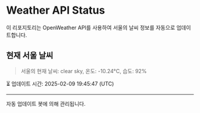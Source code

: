 
# Weather API Status

이 리포지토리는 OpenWeather API를 사용하여 서울의 날씨 정보를 자동으로 업데이트합니다.

## 현재 서울 날씨
> 서울의 현재 날씨: clear sky, 온도: -10.24°C, 습도: 92%

⏳ 업데이트 시간: 2025-02-09 19:45:47 (UTC)

---
자동 업데이트 봇에 의해 관리됩니다.
